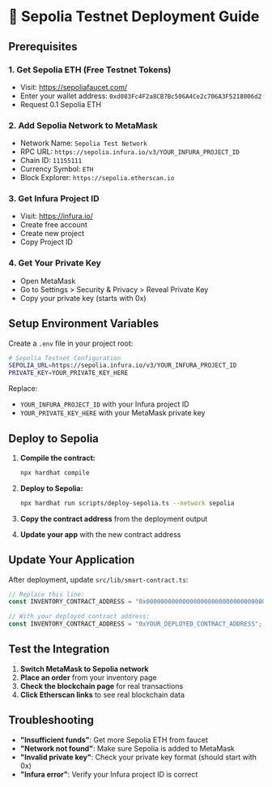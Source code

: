 # 🚀 Sepolia Testnet Deployment Guide

## Prerequisites

### 1. Get Sepolia ETH (Free Testnet Tokens)
- Visit: https://sepoliafaucet.com/
- Enter your wallet address: `0xd083Fc4F2a8CB7Bc506A4Ce2c706A3F5218006d2`
- Request 0.1 Sepolia ETH

### 2. Add Sepolia Network to MetaMask
- Network Name: `Sepolia Test Network`
- RPC URL: `https://sepolia.infura.io/v3/YOUR_INFURA_PROJECT_ID`
- Chain ID: `11155111`
- Currency Symbol: `ETH`
- Block Explorer: `https://sepolia.etherscan.io`

### 3. Get Infura Project ID
- Visit: https://infura.io/
- Create free account
- Create new project
- Copy Project ID

### 4. Get Your Private Key
- Open MetaMask
- Go to Settings > Security & Privacy > Reveal Private Key
- Copy your private key (starts with 0x)

## Setup Environment Variables

Create a `.env` file in your project root:

```bash
# Sepolia Testnet Configuration
SEPOLIA_URL=https://sepolia.infura.io/v3/YOUR_INFURA_PROJECT_ID
PRIVATE_KEY=YOUR_PRIVATE_KEY_HERE
```

Replace:
- `YOUR_INFURA_PROJECT_ID` with your Infura project ID
- `YOUR_PRIVATE_KEY_HERE` with your MetaMask private key

## Deploy to Sepolia

1. **Compile the contract:**
   ```bash
   npx hardhat compile
   ```

2. **Deploy to Sepolia:**
   ```bash
   npx hardhat run scripts/deploy-sepolia.ts --network sepolia
   ```

3. **Copy the contract address** from the deployment output

4. **Update your app** with the new contract address

## Update Your Application

After deployment, update `src/lib/smart-contract.ts`:

```typescript
// Replace this line:
const INVENTORY_CONTRACT_ADDRESS = "0x0000000000000000000000000000000000000000";

// With your deployed contract address:
const INVENTORY_CONTRACT_ADDRESS = "0xYOUR_DEPLOYED_CONTRACT_ADDRESS";
```

## Test the Integration

1. **Switch MetaMask to Sepolia network**
2. **Place an order** from your inventory page
3. **Check the blockchain page** for real transactions
4. **Click Etherscan links** to see real blockchain data

## Troubleshooting

- **"Insufficient funds"**: Get more Sepolia ETH from faucet
- **"Network not found"**: Make sure Sepolia is added to MetaMask
- **"Invalid private key"**: Check your private key format (should start with 0x)
- **"Infura error"**: Verify your Infura project ID is correct

